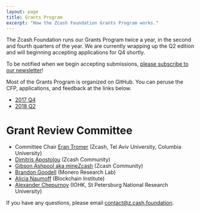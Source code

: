 ```yaml
---
layout: page
title: Grants Program
excerpt: "How the Zcash Foundation Grants Program works."
---
```


The Zcash Foundation runs our Grants Program twice a year, in the second and fourth quarters of the year. We are currently wrapping up the Q2 edition and will beginning accepting applications for Q4 shortly.

To be notified when we begin accepting submissions, [please subscribe to our newsletter](https://buttondown.email/zcashfoundation)!

Most of the Grants Program is organized on GitHub. You can peruse the CFP, applications, and feedback at the links below.

* [2017 Q4](2017)
* [2018 Q2](2018)

# Grant Review Committee

* Committee Chair [Eran Tromer](https://tau.ac.il/~tromer) (Zcash, Tel Aviv University, Columbia University)
* [Dimitris Apostolou](http://www.dimitrisapostolou.com/) (Zcash Community)
* [Gibson Ashpool aka mineZcash](http://zcashcommunity.com) (Zcash Community)
* [Brandon Goodell](https://twitter.com/BGGoodell) (Monero Research Lab)
* [Alicia Naumoff](https://twitter.com/alc_nmff) (Blockchain Institute)
* [Alexander Chepurnoy](http://chepurnoy.org/) (IOHK, St Petersburg National Research University)

If you have any questions, please email contact@z.cash.foundation.
